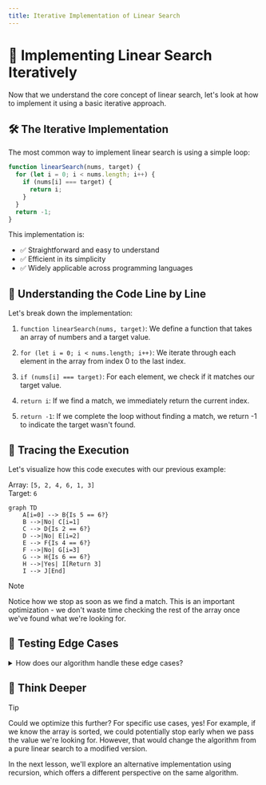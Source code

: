 ```yaml
---
title: Iterative Implementation of Linear Search
---
```


# 🔄 Implementing Linear Search Iteratively

Now that we understand the core concept of linear search, let's look at how to implement it using a basic iterative approach.

## 🛠️ The Iterative Implementation

The most common way to implement linear search is using a simple loop:

```js
function linearSearch(nums, target) {
  for (let i = 0; i < nums.length; i++) {
    if (nums[i] === target) {
      return i;
    }
  }
  return -1;
}
```

This implementation is:
- ✅ Straightforward and easy to understand
- ✅ Efficient in its simplicity
- ✅ Widely applicable across programming languages

## 📝 Understanding the Code Line by Line

Let's break down the implementation:

1. `function linearSearch(nums, target)`: We define a function that takes an array of numbers and a target value.

2. `for (let i = 0; i < nums.length; i++)`: We iterate through each element in the array from index 0 to the last index.

3. `if (nums[i] === target)`: For each element, we check if it matches our target value.

4. `return i`: If we find a match, we immediately return the current index.

5. `return -1`: If we complete the loop without finding a match, we return -1 to indicate the target wasn't found.

## 🎯 Tracing the Execution

Let's visualize how this code executes with our previous example:

Array: `[5, 2, 4, 6, 1, 3]`  
Target: `6`

```mermaid
graph TD
    A[i=0] --> B{Is 5 == 6?}
    B -->|No| C[i=1]
    C --> D{Is 2 == 6?}
    D -->|No| E[i=2]
    E --> F{Is 4 == 6?}
    F -->|No| G[i=3]
    G --> H{Is 6 == 6?}
    H -->|Yes| I[Return 3]
    I --> J[End]
```

> [!NOTE]
> Notice how we stop as soon as we find a match. This is an important optimization - we don't waste time checking the rest of the array once we've found what we're looking for.

## 🧪 Testing Edge Cases

<details>
<summary>How does our algorithm handle these edge cases?</summary>

1. **Empty array**: The loop condition `i < nums.length` will evaluate to `i < 0`, which is false. The loop won't execute, and we'll directly return -1.

2. **Single element array**: We'll check that single element and return its index if it matches, or -1 if it doesn't.

3. **Target in first position**: This is our best-case scenario - we'll return 0 after just one comparison.

4. **Target in last position**: This is one of our worst-case scenarios - we'll check every element before finding it.

5. **Target not in array**: Another worst-case scenario - we'll check every element and then return -1.

</details>

## 💭 Think Deeper

> [!TIP]
> Could we optimize this further? For specific use cases, yes! For example, if we know the array is sorted, we could potentially stop early when we pass the value we're looking for. However, that would change the algorithm from a pure linear search to a modified version.

In the next lesson, we'll explore an alternative implementation using recursion, which offers a different perspective on the same algorithm. 